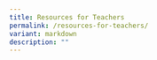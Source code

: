 ```yaml
---
title: Resources for Teachers
permalink: /resources-for-teachers/
variant: markdown
description: ""
---
```

